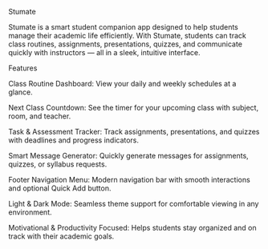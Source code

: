 Stumate

Stumate is a smart student companion app designed to help students manage their academic life efficiently. With Stumate, students can track class routines, assignments, presentations, quizzes, and communicate quickly with instructors — all in a sleek, intuitive interface.

Features

Class Routine Dashboard: View your daily and weekly schedules at a glance.

Next Class Countdown: See the timer for your upcoming class with subject, room, and teacher.

Task & Assessment Tracker: Track assignments, presentations, and quizzes with deadlines and progress indicators.

Smart Message Generator: Quickly generate messages for assignments, quizzes, or syllabus requests.

Footer Navigation Menu: Modern navigation bar with smooth interactions and optional Quick Add button. 

Light & Dark Mode: Seamless theme support for comfortable viewing in any environment.

Motivational & Productivity Focused: Helps students stay organized and on track with their academic goals.
